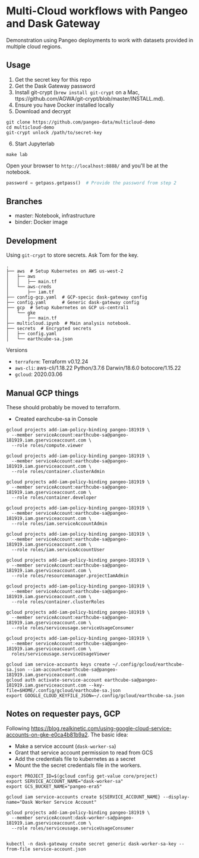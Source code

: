 # Multi-Cloud workflows with Pangeo and Dask Gateway

Demonstration using Pangeo deployments to work with datasets provided in
multiple cloud regions.

## Usage

1. Get the secret key for this repo
2. Get the Dask Gateway password
3. Install git-crypt (`brew install git-crypt` on a Mac, ttps://github.com/AGWA/git-crypt/blob/master/INSTALL.md).
4. Ensure you have Docker installed locally
5. Download and decrypt

```
git clone https://github.com/pangeo-data/multicloud-demo
cd multicloud-demo
git-crypt unlock /path/to/secret-key
```

6. Start Jupyterlab

```
make lab
```

Open your browser to `http://localhost:8888/` and you'll be at the notebook.



```python
password = getpass.getpass()  # Provide the password from step 2
```

## Branches

* master: Notebook, infrastructure
* binder: Docker image

## Development

Using `git-crypt` to store secrets. Ask Tom for the key.

```
.
├── aws  # Setup Kubernetes on AWS us-west-2
│   ├── aws
│   │   ├── main.tf
│   └── aws-creds
│       ├── iam.tf
├── config-gcp.yaml  # GCP-specic dask-gateway config
├── config.yaml      # Generic dask-gateway config
├── gcp  # Setup Kubernetes on GCP us-central1
│   └── gke
│       ├── main.tf
├── multicloud.ipynb  # Main analysis notebook.
├── secrets  # Encrypted secrets
│   ├── config.yaml
│   └── earthcube-sa.json
```


Versions

* `terraform`: Terraform v0.12.24
* `aws-cli`: aws-cli/1.18.22 Python/3.7.6 Darwin/18.6.0 botocore/1.15.22
* `gcloud`: 2020.03.06


## Manual GCP things

These should probably be moved to terraform.

* Created earchcube-sa in Console

```
gcloud projects add-iam-policy-binding pangeo-181919 \
  --member serviceAccount:earthcube-sa@pangeo-181919.iam.gserviceaccount.com \
  --role roles/compute.viewer

gcloud projects add-iam-policy-binding pangeo-181919 \
  --member serviceAccount:earthcube-sa@pangeo-181919.iam.gserviceaccount.com \
  --role roles/container.clusterAdmin

gcloud projects add-iam-policy-binding pangeo-181919 \
  --member serviceAccount:earthcube-sa@pangeo-181919.iam.gserviceaccount.com \
  --role roles/container.developer

gcloud projects add-iam-policy-binding pangeo-181919 \
  --member serviceAccount:earthcube-sa@pangeo-181919.iam.gserviceaccount.com \
  --role roles/iam.serviceAccountAdmin

gcloud projects add-iam-policy-binding pangeo-181919 \
  --member serviceAccount:earthcube-sa@pangeo-181919.iam.gserviceaccount.com \
  --role roles/iam.serviceAccountUser

gcloud projects add-iam-policy-binding pangeo-181919 \
  --member serviceAccount:earthcube-sa@pangeo-181919.iam.gserviceaccount.com \
  --role roles/resourcemanager.projectIamAdmin

gcloud projects add-iam-policy-binding pangeo-181919 \
  --member serviceAccount:earthcube-sa@pangeo-181919.iam.gserviceaccount.com \
  --role roles/container.clusterRoles

gcloud projects add-iam-policy-binding pangeo-181919 \
  --member serviceAccount:earthcube-sa@pangeo-181919.iam.gserviceaccount.com \
  --role roles/serviceusage.serviceUsageConsumer

gcloud projects add-iam-policy-binding pangeo-181919 \
  --member serviceAccount:earthcube-sa@pangeo-181919.iam.gserviceaccount.com \
  roles/serviceusage.serviceUsageViewer

gcloud iam service-accounts keys create ~/.config/gcloud/earthcube-sa.json --iam-account=earthcube-sa@pangeo-181919.iam.gserviceaccount.com
gcloud auth activate-service-account earthcube-sa@pangeo-181919.iam.gserviceaccount.com --key-file=$HOME/.config/gcloud/earthcube-sa.json
export GOOGLE_CLOUD_KEYFILE_JSON=~/.config/gcloud/earthcube-sa.json
```

## Notes on requester pays, GCP

Following https://blog.realkinetic.com/using-google-cloud-service-accounts-on-gke-e0ca4b81b9a2.
The basic idea:

* Make a service account (`dask-worker-sa`)
* Grant that service account permission to read from GCS
* Add the credentials file to kubernetes as a secret
* Mount the the secret credentials file in the workers.


```
export PROJECT_ID=$(gcloud config get-value core/project)
export SERVICE_ACCOUNT_NAME="dask-worker-sa"
export GCS_BUCKET_NAME="pangeo-era5"

gcloud iam service-accounts create ${SERVICE_ACCOUNT_NAME} --display-name="Dask Worker Service Account"

gcloud projects add-iam-policy-binding pangeo-181919 \
  --member serviceAccount:dask-worker-sa@pangeo-181919.iam.gserviceaccount.com \
  --role roles/serviceusage.serviceUsageConsumer


kubectl -n dask-gateway create secret generic dask-worker-sa-key --from-file service-account.json
```
